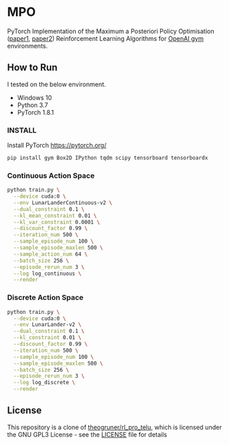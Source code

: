 # MPO

PyTorch Implementation of the Maximum a Posteriori Policy Optimisation
([paper1](https://arxiv.org/abs/1806.06920),
[paper2](https://arxiv.org/abs/1812.02256.pdf))
Reinforcement Learning Algorithms for [OpenAI gym](https://github.com/openai/gym) environments.

## How to Run

I tested on the below environment.
* Windows 10
* Python 3.7
* PyTorch 1.8.1

### INSTALL

Install PyTorch https://pytorch.org/

```bash
pip install gym Box2D IPython tqdm scipy tensorboard tensorboardx
```

### Continuous Action Space

```bash
python train.py \
  --device cuda:0 \
  --env LunarLanderContinuous-v2 \
  --dual_constraint 0.1 \
  --kl_mean_constraint 0.01 \
  --kl_var_constraint 0.0001 \
  --discount_factor 0.99 \
  --iteration_num 500 \
  --sample_episode_num 100 \
  --sample_episode_maxlen 500 \
  --sample_action_num 64 \
  --batch_size 256 \
  --episode_rerun_num 3 \
  --log log_continuous \
  --render
```

### Discrete Action Space

```bash
python train.py \
  --device cuda:0 \
  --env LunarLander-v2 \
  --dual_constraint 0.1 \
  --kl_constraint 0.01 \
  --discount_factor 0.99 \
  --iteration_num 500 \
  --sample_episode_num 100 \
  --sample_episode_maxlen 500 \
  --batch_size 256 \
  --episode_rerun_num 3 \
  --log log_discrete \
  --render
```

## License

This repository is a clone of [theogruner/rl_pro_telu](https://github.com/theogruner/rl_pro_telu),
which is licensed under the GNU GPL3 License - see the [LICENSE](LICENSE) file for details
